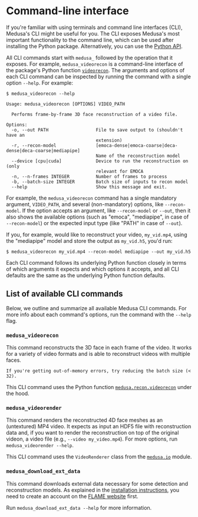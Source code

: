# Command-line interface

If you're familiar with using terminals and command line interfaces (CLI), Medusa's
CLI might be useful for you. The CLI exposes Medusa's most important functionality
to the command line, which can be used after installing the Python package. Alternatively,
you can use the [Python API](./python).

All CLI commands start with `medusa_` followed by the operation that it exposes.
For example, `medusa_videorecon` is a command-line interface of the package's Python
function [`videorecon`](./python/recon/recon/index). The arguments and options of each CLI
command can be inspected by running the command with a single option `--help`. For
example:

```console
$ medusa_videorecon --help

Usage: medusa_videorecon [OPTIONS] VIDEO_PATH

  Performs frame-by-frame 3D face reconstruction of a video file.

Options:
  -o, --out PATH                  File to save output to (shouldn't have an
                                  extension)
  -r, --recon-model               [emoca-dense|emoca-coarse|deca-dense|deca-coarse|mediapipe]
                                  Name of the reconstruction model
  --device [cpu|cuda]             Device to run the reconstruction on (only
                                  relevant for EMOCA
  -n, --n-frames INTEGER          Number of frames to process
  -b, --batch-size INTEGER        Batch size of inputs to recon model
  --help                          Show this message and exit.
```

For example, the `medusa_videorecon` command has a single mandatory argument,
`VIDEO_PATH`, and several (non-mandatory) options, like `--recon-model`.
If the option accepts an argument, like `--recon-model` or `--out`, then it also
shows the available options (such as "emoca", "mediapipe", in case of `--recon-model`)
or the expected input type (like "PATH" in case of `--out`).

If you, for example, would like to reconstruct your video, `my_vid.mp4`, using the
"mediapipe" model and store the output as `my_vid.h5`, you'd run:

```console
$ medusa_videorecon my_vid.mp4 --recon-model mediapipe --out my_vid.h5
```

Each CLI command follows its underlying Python function closely in terms of which
arguments it expects and which options it accepts, and all CLI defaults are the same
as the underlying Python function defaults.

## List of available CLI commands

Below, we outline and summarize all available Medusa CLI commands. For more info about
each command's options, run the command with the `--help` flag.

### `medusa_videorecon`

This command reconstructs the 3D face in each frame of the video. It works for a variety
of video formats and is able to reconstruct videos with multiple faces.

```{note}
If you're getting out-of-memory errors, try reducing the batch size (< 32).
```

This CLI command uses the Python function
[`medusa.recon.videorecon`](./python/recon/recon/index) under the hood.

### `medusa_videorender`

This command renders the reconstructed 4D face meshes as an (untextured) MP4 video. It
expects as input an HDF5 file with reconstruction data and, if you want to render the
reconstruction on top of the original videon, a video file (e.g., `--video my_video.mp4`).
For more options, run `medusa_videorender --help`.

This CLI command uses the `VideoRenderer` class from the [`medusa.io`](./python/io/index)
module.

### `medusa_download_ext_data`

This command downloads external data necessary for some detection and reconstruction
models. As explained in the [installation instructions](../getting_started/installation),
you need to create an account on the [FLAME website](https://flame.is.tue.mpg.de/) first.

Run `medusa_download_ext_data --help` for more information.
